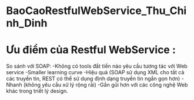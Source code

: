 ﻿# BaoCaoRestfulWebService_Thu_Chinh_Dinh
# Ưu điểm của Restful WebService :
So sánh với SOAP:
-Không có tools đắt tiền nào yêu cầu tương tác với Web service
-Smaller learning curve
-Hiệu quả (SOAP sử dụng XML cho tất cả các truyền tin, REST có thể sử dụng định dạng truyền tin ngắn gọn hơn)
-Nhanh (không yêu cầu xử lý rộng rãi)
-Gần gũi hơn với các công nghệ Web khác trong triết lý design.